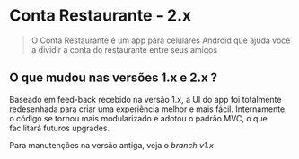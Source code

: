 # Conta Restaurante - 2.x

> O Conta Restaurante é um app para celulares Android que ajuda você a dividir a conta do restaurante entre seus amigos

## O que mudou nas versões 1.x e 2.x ?

Baseado em feed-back recebido na versão 1.x, a UI do app foi totalmente redesenhada para criar uma experiência melhor e mais fácil.
Internamente, o código se tornou mais modularizado e adotou o padrão MVC, o que facilitará futuros upgrades.

Para manutenções na versão antiga, veja o *branch v1.x*